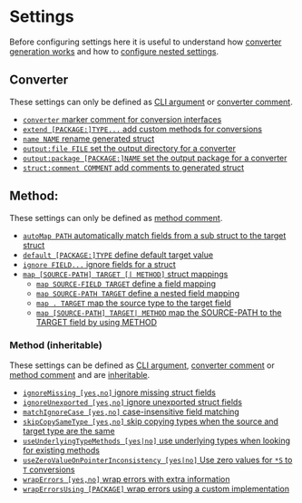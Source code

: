 # Settings

Before configuring settings here it is useful to understand how [converter
generation works](../explanation/generation.md) and how to [configure nested
settings](../guide/configure-nested.md).

## Converter

These settings can only be defined as [CLI argument](./define-settings.md#cli) or
[converter comment](./define-settings.md#converter).

- [`converter` marker comment for conversion interfaces](./converter.md)
- [`extend [PACKAGE:]TYPE...` add custom methods for conversions](./extend.md)
- [`name NAME` rename generated struct](./name.md)
- [`output:file FILE` set the output directory for a converter](./output.md#outputfile)
- [`output:package [PACKAGE:]NAME` set the output package for a converter](./output.md#outputpackage)
- [`struct:comment COMMENT` add comments to generated struct](./struct.md#structcomment-comment)

## Method:

These settings can only be defined as [method comment](./define-settings.md#method).

- [`autoMap PATH` automatically match fields from a sub struct to the target struct](./autoMap.md)
- [`default [PACKAGE:]TYPE` define default target value](./default.md)
- [`ignore FIELD...` ignore fields for a struct](./ignore.md)
- [`map [SOURCE-PATH] TARGET [| METHOD]` struct mappings](./map.md)
  - [`map SOURCE-FIELD TARGET` define a field mapping](./map.md#map-source-field-target)
  - [`map SOURCE-PATH TARGET` define a nested field mapping](./map.md#map-source-path-target)
  - [`map . TARGET` map the source type to the target field](./map.md#map-dot-target)
  - [`map [SOURCE-PATH] TARGET| METHOD` map the SOURCE-PATH to the TARGET field by
    using METHOD](./map.md#map-source-path-target-method)


### Method (inheritable)

These settings can be defined as [CLI argument](./define-settings.md#cli),
[converter comment](./define-settings.md#converter) or
[method comment](./define-settings.md#method) and are
[inheritable](./define-settings.md#inheritance).

- [`ignoreMissing [yes,no]` ignore missing struct fields](./ignoreMissing.md) 
- [`ignoreUnexported [yes,no]` ignore unexported struct fields](./ignoreUnexported.md)
- [`matchIgnoreCase [yes,no]` case-insensitive field matching](./matchIgnoreCase.md)
- [`skipCopySameType [yes,no]` skip copying types when the source and target type are the same](./skipCopySameType.md)
- [`useUnderlyingTypeMethods [yes|no]` use underlying types when looking for existing methods](./useUnderlyingTypeMethods.md)
- [`useZeroValueOnPointerInconsistency [yes|no]` Use zero values for `*S` to `T` conversions](./useZeroValueOnPointerInconsistency.md)
- [`wrapErrors [yes,no]` wrap errors with extra information](./wrapErrors.md)
- [`wrapErrorsUsing [PACKAGE]` wrap errors using a custom implementation](./wrapErrorsUsing.md)
